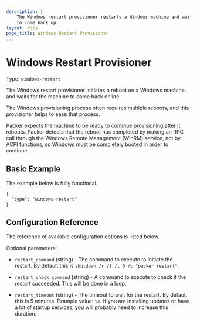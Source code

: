 ```yaml
---
description: |
    The Windows restart provisioner restarts a Windows machine and waits for it
    to come back up.
layout: docs
page_title: Windows Restart Provisioner
...
```


# Windows Restart Provisioner

Type: `windows-restart`

The Windows restart provisioner initiates a reboot on a Windows machine and
waits for the machine to come back online.

The Windows provisioning process often requires multiple reboots, and this
provisioner helps to ease that process.

Packer expects the machine to be ready to continue provisioning after it
reboots. Packer detects that the reboot has completed by making an RPC call
through the Windows Remote Management (WinRM) service, not by ACPI functions, so Windows must be completely booted in order to continue.

## Basic Example

The example below is fully functional.

``` {.javascript}
{
  "type": "windows-restart"
}
```

## Configuration Reference

The reference of available configuration options is listed below.

Optional parameters:

-   `restart_command` (string) - The command to execute to initiate the
    restart. By default this is `shutdown /r /f /t 0 /c "packer restart"`.

-   `restart_check_command` (string) - A command to execute to check if the
    restart succeeded. This will be done in a loop.

-   `restart_timeout` (string) - The timeout to wait for the restart. By
    default this is 5 minutes. Example value: `5m`. If you are installing
    updates or have a lot of startup services, you will probably need to
    increase this duration.
